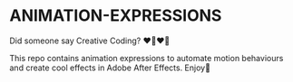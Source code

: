 # ANIMATION-EXPRESSIONS
Did someone say Creative Coding? ❤️‍🔥❤️‍🔥

This repo contains animation expressions to automate motion behaviours and create cool effects in Adobe After Effects. Enjoy🥂
